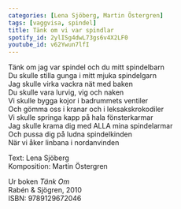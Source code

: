 ```yaml
---
categories: [Lena Sjöberg, Martin Östergren]
tags: [vaggvisa, spindel]
title: Tänk om vi var spindlar
spotify_id: 2ylISg4dwL73gs6v4X2LF0
youtube_id: v62Ywun7lfI
---
```


Tänk om jag var spindel och du mitt spindelbarn  
Du skulle stilla gunga i mitt mjuka spindelgarn  
Jag skulle virka vackra nät med baken  
Du skulle vara lurvig, vig och naken  
Vi skulle bygga kojor i badrummets ventiler  
Och gömma oss i kranar och i leksakskrokodiler  
Vi skulle springa kapp på hala fönsterkarmar  
Jag skulle krama dig med ALLA mina spindelarmar  
Och pussa dig på ludna spindelkinden  
När vi åker linbana i nordanvinden


Text: Lena Sjöberg  
Komposition: Martin Östergren

Ur boken *Tänk Om*  
Rabén & Sjögren, 2010  
ISBN: 9789129672046
